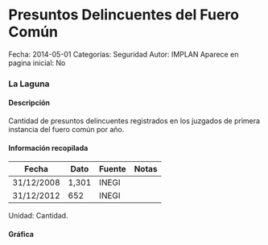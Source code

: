 Presuntos Delincuentes del Fuero Común
=====

Fecha: 2014-05-01
Categorías: Seguridad
Autor: IMPLAN
Aparece en pagina inicial: No

### La Laguna

#### Descripción

Cantidad de presuntos delincuentes registrados en los juzgados de primera instancia del fuero común por año.

#### Información recopilada

<table class="table table-hover table-bordered matriz">
  <thead>
    <tr><th>Fecha</th><th>Dato</th><th>Fuente</th><th>Notas</th></tr>
  </thead>
  <tbody>
    <tr><td class="centrado">31/12/2008</td><td class="derecha">1,301</td><td>INEGI</td><td></td></tr>
    <tr><td class="centrado">31/12/2012</td><td class="derecha">652</td><td>INEGI</td><td></td></tr>
  </tbody>
</table>

Unidad: Cantidad.

#### Gráfica

<div id="Morrissvbjqnxo" class="grafica"></div>
  <!-- JAVASCRIPT DE LA GRAFICA EN Morrissvbjqnxo -->
  <script>
  new Morris.Line({
    element: 'Morrissvbjqnxo',
    data: [
      { fecha: '2008-12-31', dato: 1301 },
      { fecha: '2012-12-31', dato: 652 }
    ],
    xkey: 'fecha',
    ykeys: ['dato'],
    labels: ['Dato'],
    lineColors: ['#FF5B02'],
    xLabelFormat: function(d) {
      return d.getDate()+'/'+(d.getMonth()+1)+'/'+d.getFullYear();
    },
    dateFormat: function (ts) {
      var d = new Date(ts);
      return d.getDate() + '/' + (d.getMonth() + 1) + '/' + d.getFullYear();
    }
  });
  </script>
